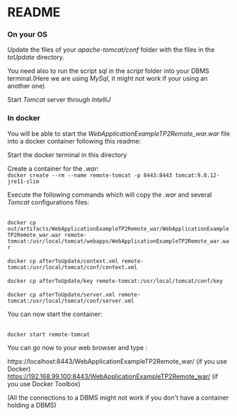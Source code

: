 # README

### On your OS

Update the files of your *apache-tomcat/conf* folder with the files in the *toUpdate* directory.<br/>

You need also to run the script sql in the *script* folder into your DBMS terminal.(Here we are using *MySql*, it might
not work if your using an another one)<br/>

Start *Tomcat* server through *IntelliJ*

### In docker

You will be able to start the *WebApplicationExampleTP2Remote_war.war* file into a docker container following this readme:

Start the docker terminal in this directory

Create a container for the *.war*:
<br/>`docker create --rm --name remote-tomcat -p 8443:8443 tomcat:9.0.12-jre11-slim`<br/>

Execute the following commands which will copy the *.war* and several *Tomcat* configurations files:

<br/>`docker cp out/artifacts/WebApplicationExampleTP2Remote_war/WebApplicationExampleTP2Remote_war.war remote-tomcat:/usr/local/tomcat/webapps/WebApplicationExampleTP2Remote_war.war`<br/>
<br/>`docker cp afterToUpdate/context.xml remote-tomcat:/usr/local/tomcat/conf/context.xml`<br/>
<br/>`docker cp afterToUpdate/key remote-tomcat:/usr/local/tomcat/conf/key`<br/>
<br/>`docker cp afterToUpdate/server.xml remote-tomcat:/usr/local/tomcat/conf/server.xml`<br/>


You can now start the container:

<br/>`docker start remote-tomcat`<br/>


You can go now to your web browser and type :<br/>

https://localhost:8443/WebApplicationExampleTP2Remote_war/ (if you use Docker)<br/>
https://192.168.99.100:8443/WebApplicationExampleTP2Remote_war/ (if you use Docker Toolbox)

(All the connections to a DBMS might not work if you don't have a container holding a DBMS)